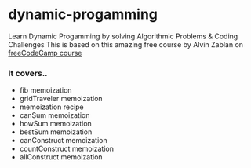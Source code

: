 # dynamic-progamming
Learn Dynamic Progamming by solving Algorithmic Problems &amp; Coding Challenges
This is based on this amazing free course by Alvin Zablan on [freeCodeCamp course](https://www.youtube.com/watch?v=oBt53YbR9Kk)

### It covers..

- fib memoization
- gridTraveler memoization
- memoization recipe
- canSum memoization
- howSum memoization
- bestSum memoization
- canConstruct memoization
- countConstruct memoization
- allConstruct memoization
